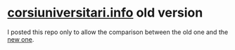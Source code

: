 # [corsiuniversitari.info](https://www.corsiuniversitari.info/) old version
I posted this repo only to allow the comparison between the old one and the [new one](https://github.com/ludotosk/corsi-universitari.git).
